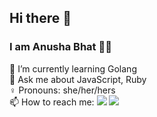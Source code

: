 ## Hi there 👋

### I am Anusha Bhat :woman_technologist:
🌱 I’m currently learning Golang <br>
💬 Ask me about JavaScript, Ruby <br>
:female_sign:  Pronouns:  she/her/hers <br>
  📫 How to reach me:
      <a href= "https://twitter.com/alien_billi"><img src="https://img.icons8.com/30/2266ee/twitter.png"/></a>
      <a href= "https://dev.to/anusha_bhat"><img src="https://img.icons8.com/windows/32/ffffff/dev.png"/></a>
    
<!-- <p>&nbsp;<img align="center" src="https://github-readme-stats.vercel.app/api?username=A9u&show_icons=true&theme=blueberry&count_private=true" alt="A9u" /> &nbsp; <img align="center" src="https://github-readme-stats.vercel.app/api/top-langs/?username=A9u&theme=blueberry&langs_count=4"></p>

<!--
**A9u/A9u** is a ✨ _special_ ✨ repository because its `README.md` (this file) appears on your GitHub profile.

Here are some ideas to get you started:

- 🔭 I’m currently working on ...
- 🌱 I’m currently learning ...
- 👯 I’m looking to collaborate on ...
- 🤔 I’m looking for help with ...
- 
- 📫 How to reach me: ...
- 😄 Pronouns: ...
- ⚡ Fun fact: ...
-->
